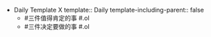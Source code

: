 - Daily Template X
  template:: Daily
  template-including-parent:: false
	- #三件值得肯定的事 #.ol
	- #三件决定要做的事 #.ol